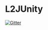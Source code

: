 # L2JUnity

[![Gitter](https://badges.gitter.im/Join%20Chat.svg)](https://gitter.im/L2JUnity/L2JUnity?utm_source=badge&utm_medium=badge&utm_campaign=pr-badge&utm_content=badge)
